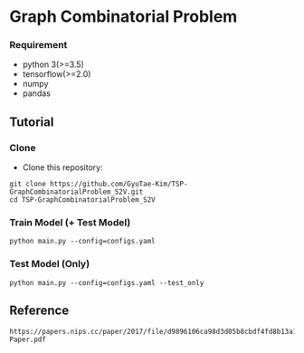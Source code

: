 # Graph Combinatorial Problem

### Requirement
- python 3(>=3.5)
- tensorflow(>=2.0)
- numpy
- pandas

## Tutorial

### Clone
- Clone this repository:
```
git clone https://github.com/GyuTae-Kim/TSP-GraphCombinatorialProblem_S2V.git
cd TSP-GraphCombinatorialProblem_S2V
```

### Train Model (+ Test Model)
```
python main.py --config=configs.yaml
```

### Test Model (Only)
```
python main.py --config=configs.yaml --test_only
```

## Reference
```
https://papers.nips.cc/paper/2017/file/d9896106ca98d3d05b8cbdf4fd8b13a1-Paper.pdf
```
